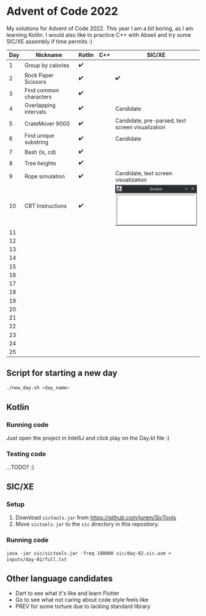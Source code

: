 # Advent of Code 2022

My solutions for Advent of Code 2022. This year I am a bit boring, as I am learning Kotlin. I would also like to practice C++ with Abseil and try some SIC/XE assembly if time permits :)

| Day | Nickname               | Kotlin | C++ | SIC/XE                                           |
| --- | ---------------------- | ------ | --- | ------------------------------------------------ |
| 1   | Group by calories      | ✔️     |     |                                                  |
| 2   | Rock Paper Scissors    | ✔️     |     | ✔️                                               |
| 3   | Find common characters | ✔️     |     |                                                  |
| 4   | Overlapping intervals  | ✔️     |     | Candidate                                        |
| 5   | CrateMover 9000        | ✔️     |     | Candidate, pre-parsed, text screen visualization |
| 6   | Find unique substring  | ✔️     |     | Candidate                                        |
| 7   | Bash (ls, cd)          | ✔️     |     |                                                  |
| 8   | Tree heights           | ✔️     |     |                                                  |
| 9   | Rope simulation        | ✔️     |     | Candidate, text screen visualization             |
| 10  | CRT Instructions       | ✔️     |     | ![Text screen of part 2](./sic/sic-10.gif)       |
| 11  |                        |        |     |                                                  |
| 12  |                        |        |     |                                                  |
| 13  |                        |        |     |                                                  |
| 14  |                        |        |     |                                                  |
| 15  |                        |        |     |                                                  |
| 16  |                        |        |     |                                                  |
| 17  |                        |        |     |                                                  |
| 18  |                        |        |     |                                                  |
| 19  |                        |        |     |                                                  |
| 20  |                        |        |     |                                                  |
| 21  |                        |        |     |                                                  |
| 22  |                        |        |     |                                                  |
| 23  |                        |        |     |                                                  |
| 24  |                        |        |     |                                                  |
| 25  |                        |        |     |                                                  |

## Script for starting a new day

```bash
./new_day.sh <day_name>
```

## Kotlin

### Running code

Just open the project in IntelliJ and click play on the Day.kt file :)

### Testing code

...TODO? :)

## SIC/XE

### Setup

1. Download `sictools.jar` from https://github.com/jurem/SicTools
2. Move `sictools.jar` to the `sic` directory in this repository.

### Running code

```
java -jar sic/sictools.jar -freq 100000 sic/day-02.sic.asm < inputs/day-02/full.txt
```

## Other language candidates

- Dart to see what it's like and learn Flutter
- Go to see what not caring about code style feels like
- PREV for some torture due to lacking standard library
